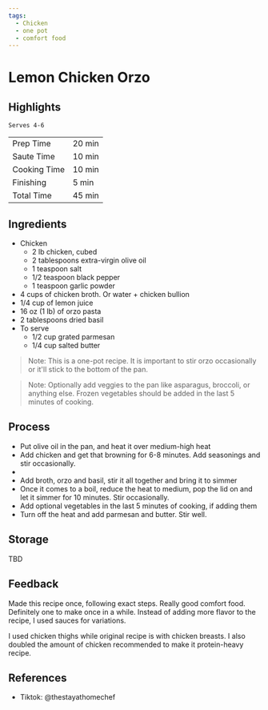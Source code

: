```yaml
---
tags:
  - Chicken
  - one pot
  - comfort food
---
```


# Lemon Chicken Orzo

## Highlights

`Serves 4-6`

| | |
|----|-----|
| Prep Time             | 20 min     |
| Saute Time            | 10 min     |
| Cooking Time          | 10 min     |
| Finishing             | 5 min      |
| Total Time            | 45 min     |

## Ingredients

* Chicken
    * 2 lb chicken, cubed
    * 2 tablespoons extra-virgin olive oil
    * 1 teaspoon salt
    * 1/2 teaspoon black pepper
    * 1 teaspoon garlic powder
* 4 cups of chicken broth. Or water + chicken bullion
* 1/4 cup of lemon juice
* 16 oz (1 lb) of orzo pasta
* 2 tablespoons dried basil
* To serve
    * 1/2 cup grated parmesan
    * 1/4 cup salted butter

> Note: This is a one-pot recipe. It is important to stir orzo occasionally or it'll stick to the bottom of the pan.

> Note: Optionally add veggies to the pan like asparagus, broccoli, or anything else. Frozen vegetables should be added in the last 5 minutes of cooking.

## Process

* Put olive oil in the pan, and heat it over medium-high heat
* Add chicken and get that browning for 6-8 minutes. Add seasonings and stir occasionally.
* 
* Add broth, orzo and basil, stir it all together and bring it to simmer
* Once it comes to a boil, reduce the heat to medium, pop the lid on and let it simmer for 10 minutes. Stir occasionally.
* Add optional vegetables in the last 5 minutes of cooking, if adding them
* Turn off the heat and add parmesan and butter. Stir well.

## Storage

TBD

## Feedback

Made this recipe once, following exact steps. Really good comfort food. Definitely one to make once in a while. Instead of adding more flavor to the recipe, I used sauces for variations.

I used chicken thighs while original recipe is with chicken breasts. I also doubled the amount of chicken recommended to make it protein-heavy recipe.

## References

* Tiktok: @thestayathomechef
